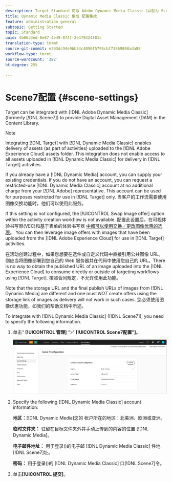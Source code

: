 ```yaml
---
description: Target Standard 可与 Adobe Dynamic Media Classic（以前为 Scene7）集成以便在内容库中提供数字资产管理 (DAM)。
title: Dynamic Media Classic 集成 配置集成
feature: administration general
subtopic: Getting Started
topic: Standard
uuid: 4b06a3ed-0e87-4e49-874f-2e479324f81c
translation-type: tm+mt
source-git-commit: e203dc94e9bb34c4090f5795cbf73869808ada88
workflow-type: tm+mt
source-wordcount: '382'
ht-degree: 25%

---
```



# Scene7配置 {#scene-settings}

Target can be integrated with [!DNL Adobe Dynamic Media Classic] (formerly [!DNL Scene7]) to provide Digital Asset Management (DAM) in the Content Library.

>[!NOTE]
>
>Integrating [!DNL Target] with [!DNL Dynamic Media Classic] enables delivery of assets (as part of activities) uploaded to the [!DNL Adobe Experience Cloud] assets folder. This integration does not enable access to all assets uploaded in [!DNL Dynamic Media Classic] for delivery in [!DNL Target] activities.

If you already have a [!DNL Dynamic Media] account, you can supply your existing credentials. If you do not have an account, you can request a restricted-use [!DNL Dynamic Media Classic] account at no additional charge from your [!DNL Adobe] representative. This account can be used for purposes restricted for use in [!DNL Target] only. 当客户的工作流需要使用图像交换功能时，他们可以使用此服务。

If this setting is not configured, the [!UICONTROL Swap Image offer] option within the activity creation workflow is not available. 配置此设置后，在可视体验书写器(VEC)和基于表单的体验书写器 [中都可以使用交换／更改图像优惠的选项](../c-experiences/experiences.md#concept_A2E10F6AFB3D4AEAB6951EE14688848D)。 You can then leverage image offers with images that have been uploaded from the [!DNL Adobe Experience Cloud] for use in [!DNL Target] activities.

在活动创建过程中，如果您想要在选件或自定义代码中直接引用公共图像 URL，则应当将图像部署到您自己的 Web 服务器并在代码中使用您自己的 URL。There is no way to obtain the published URL of an image uploaded into the [!DNL Experience Cloud] to consume directly or outside of targeting workflows using [!DNL Target]. 按照合同规定，不允许使用此功能。

Note that the storage URL and the final publish URLs of images from [!DNL Dynamic Media] are different and one must *NOT* create offers using the storage link of images as delivery will not work in such cases. 您必须使用图像优惠功能，如我们的帮助文档中所述。

To integrate with [!DNL Dynamic Media Classic] ([!DNL Scene7]), you need to specify the following information.

1. 单击“ **[!UICONTROL 管理]** ”>“ **[!UICONTROL Scene7配置”]**。

   ![Scene7页面](/help/administrating-target/assets/scene7.png)

1. Specify the following [!DNL Dynamic Media Classic] account information:

   **地区：**[!DNL Dynamic Media]您的 帐户所在的地区：北美洲、欧洲或亚洲。

   **临时文件夹：** 驻留在目标文件夹外并手动上传到的内容的位置 [!DNL Dynamic Media]。

   **电子邮件地址：** 用于登录()的电子邮 [!DNL Dynamic Media Classic] 件地[!DNL Scene7]址。

   **密码：** 用于登录()的 [!DNL Dynamic Media Classic] 口[!DNL Scene7]令。

1. 单击&#x200B;**[!UICONTROL 提交]**。
